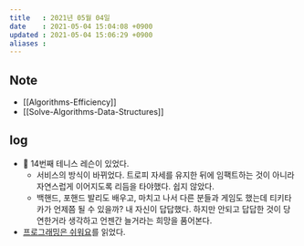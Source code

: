 ```yaml
---
title   : 2021년 05월 04일
date    : 2021-05-04 15:04:08 +0900
updated : 2021-05-04 15:06:29 +0900
aliases : 
---
```

## Note
- [[Algorithms-Efficiency]]
- [[Solve-Algorithms-Data-Structures]]

## log
- 🎾 14번째 테니스 레슨이 있었다.    
  - 서비스의 방식이 바뀌었다. 트로피 자세를 유지한 뒤에 임팩트하는 것이 아니라 자연스럽게 이어지도록 리듬을 타야했다. 쉽지 않았다.  
  - 백핸드, 포핸드 발리도 배우고, 마치고 나서 다른 분들과 게임도 했는데 티키타카가 언제쯤 될 수 있을까? 내 자신이 답답했다. 하지만 안되고 답답한 것이 당연한거라 생각하고 언젠간 늘거라는 희망을 품어본다.
- [프로그래밍은 쉬워요](https://tir.netlify.app/#/Dev/programming-is-easy)를 읽었다.  